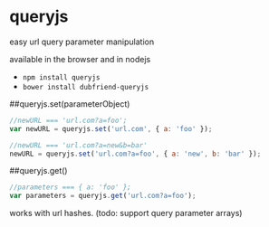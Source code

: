 # queryjs

easy url query parameter manipulation

available in the browser and in nodejs
- `npm install queryjs`
- `bower install dubfriend-queryjs`

##queryjs.set(parameterObject)
```js
//newURL === 'url.com?a=foo';
var newURL = queryjs.set('url.com', { a: 'foo' });

//newURL === 'url.com?a=new&b=bar'
newURL = queryjs.set('url.com?a=foo', { a: 'new', b: 'bar' });
```

##queryjs.get()
```js
//parameters === { a: 'foo' };
var parameters = queryjs.get('url.com?a=foo');
```

works with url hashes.  (todo: support query parameter arrays)

